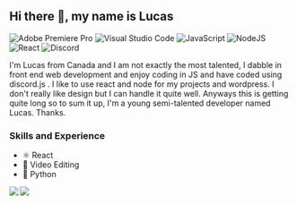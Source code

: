 ## Hi there 👋, my name is Lucas
![Adobe Premiere Pro](https://img.shields.io/badge/Adobe%20Premiere%20Pro-9999FF.svg?style=for-the-badge&logo=Adobe%20Premiere%20Pro&logoColor=white)
  ![Visual Studio Code](https://img.shields.io/badge/Visual%20Studio%20Code-0078d7.svg?style=for-the-badge&logo=visual-studio-code&logoColor=white)
  ![JavaScript](https://img.shields.io/badge/javascript-%23323330.svg?style=for-the-badge&logo=javascript&logoColor=%23F7DF1E)
  ![NodeJS](https://img.shields.io/badge/node.js-6DA55F?style=for-the-badge&logo=node.js&logoColor=white)
  ![React](https://img.shields.io/badge/react-%2320232a.svg?style=for-the-badge&logo=react&logoColor=%2361DAFB)
  ![Discord](https://img.shields.io/badge/KBD%20Corner-%237289DA.svg?style=for-the-badge&logo=discord&logoColor=white)


I'm Lucas from Canada and I am not exactly the most talented, I dabble in front end web development and enjoy coding in JS and have coded using discord.js . I like to use react and node for my projects and wordpress. I don't really like design but I can handle it quite well. Anyways this is getting quite long so to sum it up, I'm a young semi-talented developer named Lucas. Thanks.

### Skills and Experience

*  ⚛ React
* 🎥 Video Editing
* 🐍 Python

<img align="left" src="https://github-readme-stats.vercel.app/api?username=stealthbroken&theme=nightowl&show_icons=true" />
<img align="left" src="https://github-readme-stats.vercel.app/api/top-langs/?username=stealthbroken&theme=nightowl" />






<!---

<!---
--->
